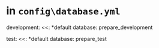 # in `config\database.yml`


development:
  <<: *default
  database: prepare_development

test:
  <<: *default
  database: prepare_test  